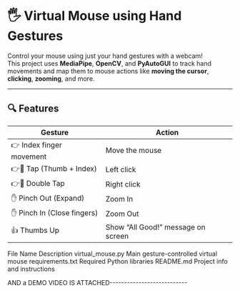  

# 🖐️ Virtual Mouse using Hand Gestures

Control your mouse using just your hand gestures with a webcam!  
This project uses **MediaPipe**, **OpenCV**, and **PyAutoGUI** to track hand movements and map them to mouse actions like **moving the cursor**, **clicking**, **zooming**, and more.

---

## 🔍 Features

| Gesture                          | Action             |
|----------------------------------|--------------------|
| 👉 Index finger movement         | Move the mouse     |
| 👉🤏 Tap (Thumb + Index)         | Left click         |
| 👉🤏 Double Tap                  | Right click        |
| ✋ Pinch Out (Expand)            | Zoom In            |
| ✋ Pinch In (Close fingers)      | Zoom Out           |
| 👍 Thumbs Up                     | Show “All Good!” message on screen |

 File Name	Description
virtual_mouse.py	Main gesture-controlled virtual mouse
requirements.txt	Required Python libraries
README.md	Project info and instructions

AND a DEMO VIDEO IS ATTACHED---------------------------
